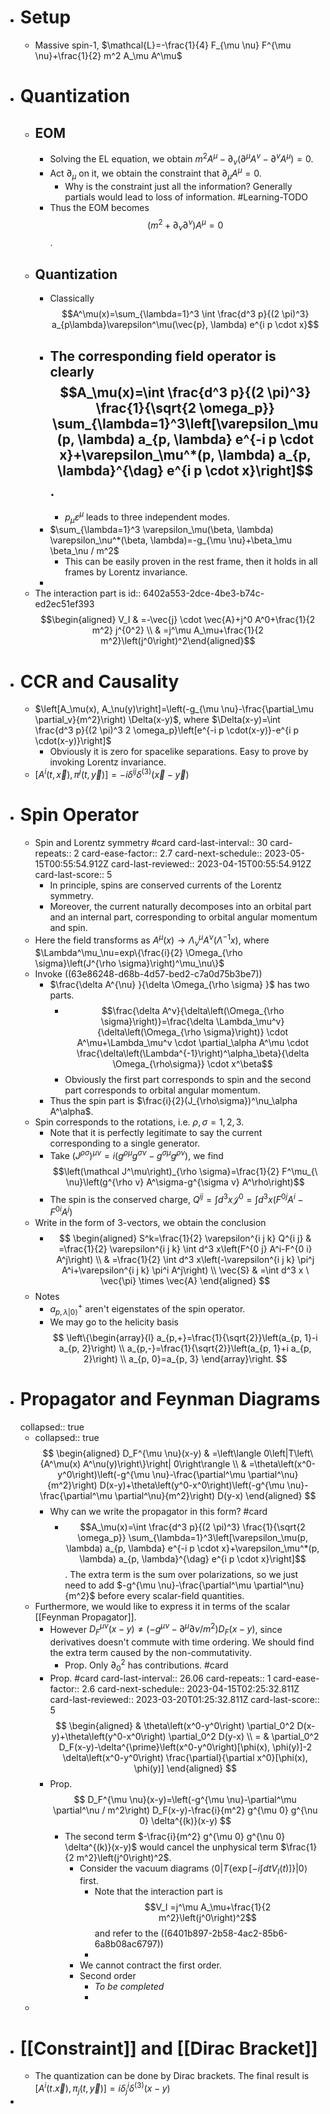 - # Setup
	- Massive spin-1, $\mathcal{L}=-\frac{1}{4} F_{\mu \nu} F^{\mu \nu}+\frac{1}{2} m^2 A_\mu A^\mu$
- # Quantization
	- ## EOM
		- Solving the EL equation, we obtain $m^2 A^\mu- \partial_v\left(\partial^\mu A^v-\partial^v A^\mu\right)=0$.
		- Act $\partial_{\mu}$ on it, we obtain the constraint that $\partial_\mu A^{\mu}=0$.
			- Why is the constraint just all the information? Generally partials would lead to loss of information. #Learning-TODO
		- Thus the EOM becomes 
		  $$(m^2+\partial_\nu \partial^\nu)A^\mu=0$$.
	- ## Quantization
		- Classically 
		  $$A^\mu(x)=\sum_{\lambda=1}^3 \int \frac{d^3 p}{(2 \pi)^3} a_{p\lambda}\varepsilon^\mu(\vec{p}, \lambda) e^{i p \cdot x}$$
		- The corresponding field operator is clearly 
		  $$A_\mu(x)=\int \frac{d^3 p}{(2 \pi)^3} \frac{1}{\sqrt{2 \omega_p}} \sum_{\lambda=1}^3\left[\varepsilon_\mu(p, \lambda) a_{p, \lambda} e^{-i p \cdot x}+\varepsilon_\mu^*(p, \lambda) a_{p, \lambda}^{\dag} e^{i p \cdot x}\right]$$.
			-
			- $p_\mu \varepsilon^\mu$ leads to three independent modes.
		- $\sum_{\lambda=1}^3 \varepsilon_\mu(\beta, \lambda) \varepsilon_\nu^*(\beta, \lambda)=-g_{\mu \nu}+\beta_\mu \beta_\nu / m^2$
			- This can be easily proven in the rest frame, then it holds in all frames by Lorentz invariance.
		-
	- The interaction part is 
	  id:: 6402a553-2dce-4be3-b74c-ed2ec51ef393
	  $$\begin{aligned} V_I & =-\vec{j} \cdot \vec{A}+j^0 A^0+\frac{1}{2 m^2} j^{0^2} \\ & =j^\mu A_\mu+\frac{1}{2 m^2}\left(j^0\right)^2\end{aligned}$$
- # CCR and Causality
	- $\left[A_\mu(x), A_\nu(y)\right]=\left(-g_{\mu \nu}-\frac{\partial_\mu \partial_v}{m^2}\right) \Delta(x-y)$, where $\Delta(x-y)=\int \frac{d^3 p}{(2 \pi)^3 2 \omega_p}\left[e^{-i p \cdot(x-y)}-e^{i p \cdot(x-y)}\right]$
		- Obviously it is zero for spacelike separations. Easy to prove by invoking Lorentz invariance.
	- $\left[A^i(t, \vec{x}), \pi^j(t, \vec{y})\right]=-i \delta^{i j} \delta^{(3)}(\vec{x}-\vec{y})$
- # Spin Operator
	- Spin and Lorentz symmetry #card
	  card-last-interval:: 30
	  card-repeats:: 2
	  card-ease-factor:: 2.7
	  card-next-schedule:: 2023-05-15T00:55:54.912Z
	  card-last-reviewed:: 2023-04-15T00:55:54.912Z
	  card-last-score:: 5
		- In principle, spins are conserved currents of the Lorentz symmetry.
		- Moreover, the current naturally decomposes into an orbital part and an internal part, corresponding to orbital angular momentum and spin.
	- Here the field transforms as $A^\mu(x) \longrightarrow \Lambda_\nu^\mu A^\nu\left(\Lambda^{-1} x\right)$, where $\Lambda^\mu_\nu=exp\{\frac{i}{2} \Omega_{\rho \sigma}\left(J^{\rho \sigma}\right)^\mu_\nu\}$
	- Invoke ((63e86248-d68b-4d57-bed2-c7a0d75b3be7))
		- $\frac{\delta A^{\nu} }{\delta \Omega_{\rho \sigma} }$ has two parts.
			- $$\frac{\delta A^v}{\delta\left(\Omega_{\rho \sigma}\right)}=\frac{\delta \Lambda_\mu^v}{\delta\left(\Omega_{\rho \sigma}\right)} \cdot A^\mu+\Lambda_\mu^v \cdot \partial_\alpha A^\mu \cdot \frac{\delta\left(\Lambda^{-1}\right)^\alpha_\beta}{\delta \Omega_{\rho\sigma}} \cdot x^\beta$$
			- Obviously the first part corresponds to spin and the second part corresponds to orbital angular momentum.
		- Thus the spin part is $\frac{i}{2}(J_{\rho\sigma})^\nu_\alpha A^\alpha$.
	- Spin corresponds to the rotations, i.e. $\rho, \sigma=1,2,3$.
		- Note that it is perfectly legitimate to say the current corresponding to a single generator.
		- Take $\left(J^{\rho \sigma}\right)^{\mu \nu}=i\left(g^{\rho \mu} g^{\sigma \nu}-g^{\sigma \mu} g^{\rho \nu}\right)$, we find
		  $$\left(\mathcal J^\mu\right)_{\rho \sigma}=\frac{1}{2} F^\mu_{\ \nu}\left(g^{\rho v} A^\sigma-g^{\sigma v} A^\rho\right)$$
		- The spin is the conserved charge, $Q^{i j}=\int d^3 x \mathcal J^0=\int d^3 x\left(F^{0 j} A^i-F^{0 i} A^j\right)$
	- Write in the form of 3-vectors, we obtain the conclusion
		- $$
		  \begin{aligned}
		  S^k=\frac{1}{2} \varepsilon^{i j k} Q^{i j} & =\frac{1}{2} \varepsilon^{i j k} \int d^3 x\left(F^{0 j} A^i-F^{0 i} A^j\right) \\
		  & =\frac{1}{2} \int d^3 x\left(-\varepsilon^{i j k} \pi^j A^i+\varepsilon^{i j k} \pi^i A^j\right) \\
		  \vec{S} & =\int d^3 x \ \vec{\pi} \times \vec{A}
		  \end{aligned}
		  $$
	- Notes
		- $a_{p, \lambda|0\rangle}^{+}$ aren't eigenstates of the spin operator.
		- We may go to the helicity basis 
		  $$
		  \left\{\begin{array}{l}
		  a_{p,+}=\frac{1}{\sqrt{2}}\left(a_{p, 1}-i a_{p, 2}\right) \\
		  a_{p,-}=\frac{1}{\sqrt{2}}\left(a_{p, 1}+i a_{p, 2}\right) \\
		  a_{p, 0}=a_{p, 3}
		  \end{array}\right.
		  $$
- # Propagator and Feynman Diagrams
  collapsed:: true
	- collapsed:: true
	  $$
	  \begin{aligned}
	  D_F^{\mu \nu}(x-y) & =\left\langle 0\left|T\left\{A^\mu(x) A^\nu(y)\right\}\right| 0\right\rangle \\
	  & =\theta\left(x^0-y^0\right)\left(-g^{\mu \nu}-\frac{\partial^\mu \partial^\nu}{m^2}\right) D(x-y)+\theta\left(y^0-x^0\right)\left(-g^{\mu \nu}-\frac{\partial^\mu \partial^\nu}{m^2}\right) D(y-x)
	  \end{aligned}
	  $$
		- Why can we write the propagator in this form? #card
			- $$A_\mu(x)=\int \frac{d^3 p}{(2 \pi)^3} \frac{1}{\sqrt{2 \omega_p}} \sum_{\lambda=1}^3\left[\varepsilon_\mu(p, \lambda) a_{p, \lambda} e^{-i p \cdot x}+\varepsilon_\mu^*(p, \lambda) a_{p, \lambda}^{\dag} e^{i p \cdot x}\right]$$. 
			  The extra term is the sum over polarizations, so we just need to add $-g^{\mu \nu}-\frac{\partial^\mu \partial^\nu}{m^2}$ before every scalar-field quantities.
	- Furthermore, we would like to express it in terms of the scalar [[Feynman Propagator]].
		- However $D_F^{\mu \nu}(x-y)\neq\left(-g^{\mu \nu}-\partial^\mu \partial \nu / m^2\right) D_F(x-y)$, since derivatives doesn't commute with time ordering. We should find the extra term caused by the non-commutativity.
			- Prop. Only $\partial_0^2$ has contributions. #card
		- Prop. #card 
		  card-last-interval:: 26.06
		  card-repeats:: 1
		  card-ease-factor:: 2.6
		  card-next-schedule:: 2023-04-15T02:25:32.811Z
		  card-last-reviewed:: 2023-03-20T01:25:32.811Z
		  card-last-score:: 5
		  $$
		  \begin{aligned}
		  & \theta\left(x^0-y^0\right) \partial_0^2 D(x-y)+\theta\left(y^0-x^0\right) \partial_0^2 D(y-x) \\
		  = & \partial_0^2 D_F(x-y)-\delta^{\prime}\left(x^0-y^0\right)[\phi(x), \phi(y)]-2 \delta\left(x^0-y^0\right) \frac{\partial}{\partial x^0}[\phi(x), \phi(y)]
		  \end{aligned}
		  $$
		- Prop. 
		  $$
		  D_F^{\mu \nu}(x-y)=\left(-g^{\mu \nu}-\partial^\mu \partial^\nu / m^2\right) D_F(x-y)-\frac{i}{m^2} g^{\mu 0} g^{\nu 0} \delta^{(k)}(x-y)
		  $$
			- The second term $-\frac{i}{m^2} g^{\mu 0} g^{\nu 0} \delta^{(k)}(x-y)$ would cancel the unphysical term $\frac{1}{2 m^2}\left(j^0\right)^2$.
				- Consider the vacuum diagrams $\left\langle 0\left|T\left\{\exp \left[-i \int d t V_I(t)\right]\right\}\right| 0\right\rangle$ first.
					- Note that the interaction part is $$V_I =j^\mu A_\mu+\frac{1}{2 m^2}\left(j^0\right)^2$$ and refer to the ((6401b897-2b58-4ac2-85b6-6a8b08ac6797))
					-
				- We cannot contract the first order.
				- Second order
					- *To be completed*
					-
	-
- # [[Constraint]] and [[Dirac Bracket]]
	- The quantization can be done by Dirac brackets. The final result is $\left[A^i(t . \vec{x}), \pi_j(t, \vec{y})\right]=i \delta_j^i \delta^{(3)}(x-y)$
-